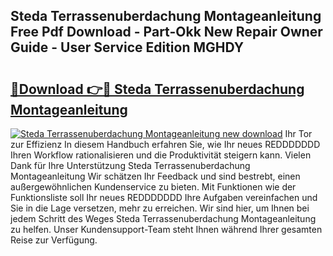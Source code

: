 ## Steda Terrassenuberdachung Montageanleitung Free Pdf Download - Part-Okk New Repair Owner Guide - User Service Edition MGHDY

# <h2><a href="http://df6cuso.blite.top/?on=Steda+Terrassenuberdachung+Montageanleitung">🔗Download 👉🔴 Steda Terrassenuberdachung Montageanleitung</a></h2>

[![Steda Terrassenuberdachung Montageanleitung new download](https://i.imgur.com/lujVjoI.png)](http://df6cuso.blite.top/?on=Steda+Terrassenuberdachung+Montageanleitung)
Ihr Tor zur Effizienz In diesem Handbuch erfahren Sie, wie Ihr neues REDDDDDDD Ihren Workflow rationalisieren und die Produktivität steigern kann. Vielen Dank für Ihre Unterstützung Steda Terrassenuberdachung Montageanleitung Wir schätzen Ihr Feedback und sind bestrebt, einen außergewöhnlichen Kundenservice zu bieten. Mit Funktionen wie der Funktionsliste soll Ihr neues REDDDDDDD Ihre Aufgaben vereinfachen und Sie in die Lage versetzen, mehr zu erreichen. Wir sind hier, um Ihnen bei jedem Schritt des Weges Steda Terrassenuberdachung Montageanleitung zu helfen. Unser Kundensupport-Team steht Ihnen während Ihrer gesamten Reise zur Verfügung.
